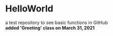 # HelloWorld  
a test repository to see basic functions in GitHub  
**added 'Greeting' class on March 31, 2021**
